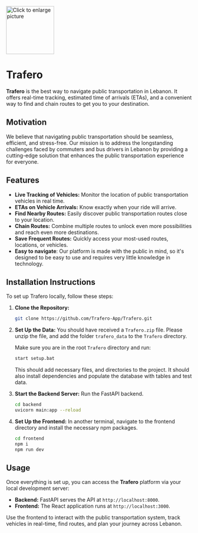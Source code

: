 <img src="https://drive.google.com/uc?export=view&id=1urRby1Hpqy77XbfAm9v1gwl2VB2TbLQ_" style="width: 130px; max-width: 60%; height: auto;" title="Click to enlarge picture"/>

# Trafero
**Trafero** is the best way to navigate public transportation in Lebanon. It offers real-time tracking, estimated time of arrivals (ETAs), and a convenient way to find and chain routes to get you to your destination.

## Motivation

We believe that navigating public transportation should be seamless, efficient, and stress-free. Our mission is to address the longstanding challenges faced by commuters and bus drivers in Lebanon by providing a cutting-edge solution that enhances the public transportation experience for everyone.

## Features

- **Live Tracking of Vehicles:** Monitor the location of public transportation vehicles in real time.
- **ETAs on Vehicle Arrivals:** Know exactly when your ride will arrive.
- **Find Nearby Routes:** Easily discover public transportation routes close to your location.
- **Chain Routes:** Combine multiple routes to unlock even more possibilities and reach even more destinations.
- **Save Frequent Routes:** Quickly access your most-used routes, locations, or vehicles.
- **Easy to navigate**: Our platform is made with the public in mind, so it's designed to be easy to use and requires very little knowledge in technology.
## Installation Instructions

To set up Trafero locally, follow these steps:

1. **Clone the Repository:**
   ```bash
   git clone https://github.com/Trafero-App/Trafero.git
   ```

2. **Set Up the Data:**
You should have received a `Trafero.zip` file. Please unzip the file, and add the folder `trafero_data` to the `Trafero` directory. 

	Make sure you are in the root `Trafero` directory and run:
	```bash
	start setup.bat
	```
	This should add necessary files, and directories to the project. It should also install dependencies and populate the database with tables and test data.
   
1. **Start the Backend Server:**
   Run the FastAPI backend.
   ```bash
   cd backend
   uvicorn main:app --reload
   ```
2. **Set Up the Frontend:**
   In another terminal, navigate to the frontend directory and install the necessary npm packages.
   ```bash
   cd frontend
   npm i
   npm run dev
   ```
## Usage

Once everything is set up, you can access the **Trafero** platform via your local development server:

- **Backend:** FastAPI serves the API at `http://localhost:8000`.
- **Frontend:** The React application runs at `http://localhost:3000`.

Use the frontend to interact with the public transportation system, track vehicles in real-time, find routes, and plan your journey across Lebanon.
